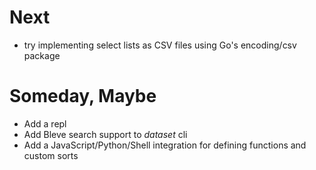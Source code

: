 
# Next

+ try implementing select lists as CSV files using Go's encoding/csv package 

# Someday, Maybe

+ Add a repl
+ Add Bleve search support to *dataset* cli
+ Add a JavaScript/Python/Shell integration for defining functions and custom sorts
